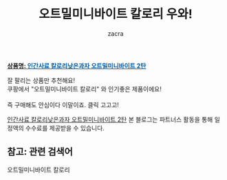 ﻿---
layout: post
title:  "오트밀미니바이트 칼로리 우와!"
author: zacra
categories: [ 아이템 ]
tags: [오트밀미니바이트 칼로리]
image: https://static.coupangcdn.com/image/vendor_inventory/6f67/15d50999ef4f9957ed718e0f4b517907700002bf275ced3509b780309d73.jpg 
description: "쿠팡에서 오트밀미니바이트 칼로리 관련 상품으로 가장 잘팔리는 제품 중 하나라는 사실!!."
rating: 4.5
---

<a href="https://link.coupang.com/re/AFFSDP?lptag=AF8407795&pageKey=4963069430&itemId=6576695123&vendorItemId=73870708042&traceid=V0-153-1cd8c45997f7beb0"><b>상품명: <font color='#01579B'>인간사료 칼로리낮은과자 오트밀미니바이트 2탄</font></b></a>

잘 팔리는 상품만 추천해요!<br/>
쿠팡에서 "오트밀미니바이트 칼로리" 와 인기좋은 제품이에요!<br/><br/>
즉 구매해도 안심이다 이말이죠. 클릭 고고고! <br/>



<a href="https://link.coupang.com/re/AFFSDP?lptag=AF8407795&pageKey=4963069430&itemId=6576695123&vendorItemId=73870708042&traceid=V0-153-1cd8c45997f7beb0">인간사료 칼로리낮은과자 오트밀미니바이트 2탄</a>
본 블로그는 파트너스 활동을 통해 일정액의 수수료를 제공받을 수 있습니다.

## 참고: 관련 검색어    
오트밀미니바이트 칼로리